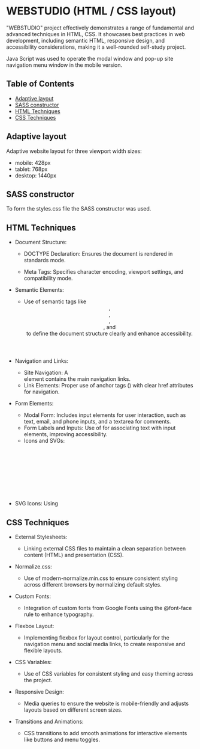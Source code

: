 # WEBSTUDIO (HTML / CSS layout)

"WEBSTUDIO" project effectively demonstrates a range of fundamental and advanced techniques in HTML, CSS. It showcases best practices in web development, including semantic HTML, responsive design, and accessibility considerations, making it a well-rounded self-study project.

Java Script was used to operate the modal window and pop-up site navigation menu window in the mobile version.

## Table of Contents
- [Adaptive layout](#adaptive-layout)
- [SASS constructor](#sass-constructor)
- [HTML Techniques](#html-techniques)
- [CSS Techniques](#css_techniques)


## Adaptive layout
Adaptive website layout for three viewport width sizes:

- mobile: 428px
- tablet: 768px
- desktop: 1440px

## SASS constructor
To form the styles.css file the SASS constructor was used.

## HTML Techniques
- Document Structure:

    - DOCTYPE Declaration: Ensures the document is rendered in standards mode.

     - Meta Tags: Specifies character encoding, viewport settings, and compatibility mode.

- Semantic Elements:

    - Use of semantic tags like <header>, <nav>, <main>, <section>, and <footer> to define the document structure clearly and   enhance accessibility.

- Navigation and Links:

    - Site Navigation: A <nav> element contains the main navigation links.
    - Link Elements: Proper use of anchor tags (<a>) with clear href attributes for navigation.

- Form Elements:

  -   Modal Form: Includes input elements for user interaction, such as text, email, and phone inputs, and a textarea for comments.
    - Form Labels and Inputs: Use of <label> for associating text with input elements, improving accessibility.
    - Icons and SVGs:

- SVG Icons: Using <svg> and <use> elements to include scalable vector graphics, which are resolution-independent and versatile.

## CSS Techniques
- External Stylesheets:

    - Linking external CSS files to maintain a clean separation between content (HTML) and presentation (CSS).

- Normalize.css:

    - Use of modern-normalize.min.css to ensure consistent styling across different browsers by normalizing default styles.

- Custom Fonts:

    - Integration of custom fonts from Google Fonts using the @font-face rule to enhance typography.

- Flexbox Layout:

    - Implementing flexbox for layout control, particularly for the navigation menu and social media links, to create responsive and flexible layouts.

- CSS Variables:

    - Use of CSS variables for consistent styling and easy theming across the project.

- Responsive Design:

    - Media queries to ensure the website is mobile-friendly and adjusts layouts based on different screen sizes.

- Transitions and Animations:

    - CSS transitions to add smooth animations for interactive elements like buttons and menu toggles.